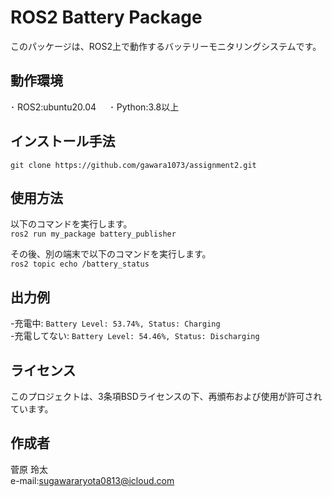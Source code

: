 # ROS2 Battery Package

このパッケージは、ROS2上で動作するバッテリーモニタリングシステムです。

## 動作環境
･ ROS2:ubuntu20.04  　
･ Python:3.8以上

## インストール手法
`git clone https://github.com/gawara1073/assignment2.git`

## 使用方法
以下のコマンドを実行します。  
`ros2 run my_package battery_publisher`  

その後、別の端末で以下のコマンドを実行します。  
`ros2 topic echo /battery_status` 

## 出力例
-充電中: `Battery Level: 53.74%, Status: Charging`  
-充電してない: `Battery Level: 54.46%, Status: Discharging`
## ライセンス
このプロジェクトは、3条項BSDライセンスの下、再頒布および使用が許可されています。

## 作成者
菅原 玲太  
e-mail:sugawararyota0813@icloud.com
